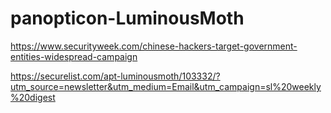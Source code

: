 # panopticon-LuminousMoth

https://www.securityweek.com/chinese-hackers-target-government-entities-widespread-campaign

https://securelist.com/apt-luminousmoth/103332/?utm_source=newsletter&utm_medium=Email&utm_campaign=sl%20weekly%20digest
